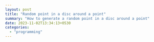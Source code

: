 ```yaml
---
layout: post
title: "Random point in a disc around a point"
summary: "How to generate a random point in a disc around a point"
date: 2023-11-02T13:34:13+0530
categories:
  - "programming"
---
```

